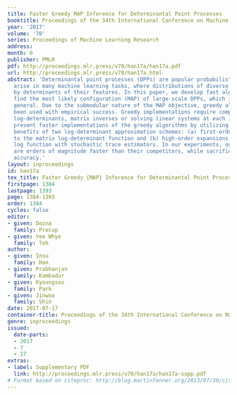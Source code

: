 ```yaml
---
title: Faster Greedy MAP Inference for Determinantal Point Processes
booktitle: Proceedings of the 34th International Conference on Machine Learning
year: '2017'
volume: '70'
series: Proceedings of Machine Learning Research
address: 
month: 0
publisher: PMLR
pdf: http://proceedings.mlr.press/v70/han17a/han17a.pdf
url: http://proceedings.mlr.press/v70/han17a.html
abstract: 'Determinantal point processes (DPPs) are popular probabilistic models that
  arise in many machine learning tasks, where distributions of diverse sets are characterized
  by determinants of their features. In this paper, we develop fast algorithms to
  find the most likely configuration (MAP) of large-scale DPPs, which is NP-hard in
  general. Due to the submodular nature of the MAP objective, greedy algorithms have
  been used with empirical success. Greedy implementations require computation of
  log-determinants, matrix inverses or solving linear systems at each iteration. We
  present faster implementations of the greedy algorithms by utilizing the orthogonal
  benefits of two log-determinant approximation schemes: (a) first-order expansions
  to the matrix log-determinant function and (b) high-order expansions to the scalar
  log function with stochastic trace estimators. In our experiments, our algorithms
  are orders of magnitude faster than their competitors, while sacrificing marginal
  accuracy.'
layout: inproceedings
id: han17a
tex_title: Faster Greedy {MAP} Inference for Determinantal Point Processes
firstpage: 1384
lastpage: 1393
page: 1384-1393
order: 1384
cycles: false
editor:
- given: Doina
  family: Precup
- given: Yee Whye
  family: Teh
author:
- given: Insu
  family: Han
- given: Prabhanjan
  family: Kambadur
- given: Kyoungsoo
  family: Park
- given: Jinwoo
  family: Shin
date: 2017-07-17
container-title: Proceedings of the 34th International Conference on Machine Learning
genre: inproceedings
issued:
  date-parts:
  - 2017
  - 7
  - 17
extras:
- label: Supplementary PDF
  link: http://proceedings.mlr.press/v70/han17a/han17a-supp.pdf
# Format based on citeproc: http://blog.martinfenner.org/2013/07/30/citeproc-yaml-for-bibliographies/
---
```

